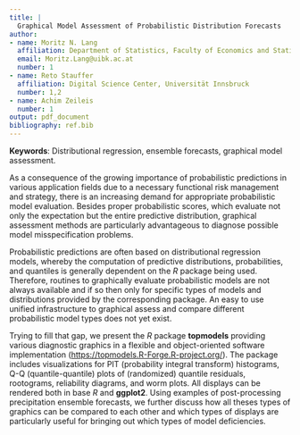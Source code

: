 ```yaml
---
title: |
  Graphical Model Assessment of Probabilistic Distribution Forecasts
author:
- name: Moritz N. Lang
  affiliation: Department of Statistics, Faculty of Economics and Statistics, Universität Innsbruck
  email: Moritz.Lang@uibk.ac.at
  number: 1
- name: Reto Stauffer
  affiliation: Digital Science Center, Universität Innsbruck
  number: 1,2
- name: Achim Zeileis
  number: 1 
output: pdf_document
bibliography: ref.bib
---
```


**Keywords**: Distributional regression, ensemble forecasts, graphical model assessment.


As a consequence of the growing importance of probabilistic predictions in
various application fields due to a necessary functional risk management and
strategy, there is an increasing demand for appropriate probabilistic model
evaluation. Besides proper probabilistic scores, which evaluate not only the
expectation but the entire predictive distribution, graphical assessment
methods are particularly advantageous to diagnose possible model
misspecification problems.

Probabilistic predictions are often based on distributional regression models,
whereby the computation of predictive distributions, probabilities, and
quantiles is generally dependent on the *R* package being used. Therefore,
routines to graphically evaluate probabilistic models are not always available
and if so then only for specific types of models and distributions provided by
the corresponding package. An easy to use unified infrastructure to graphical
assess and compare different probabilistic model types does not yet exist.

Trying to fill that gap, we present the *R* package **topmodels** providing various
diagnostic graphics in a flexible and object-oriented software implementation
(https://topmodels.R-Forge.R-project.org/). The package includes
visualizations for PIT (probability integral transform) histograms, Q-Q
(quantile-quantile) plots of (randomized) quantile residuals, rootograms,
reliability diagrams, and worm plots. All displays can be rendered both in base
*R* and **ggplot2**. Using examples of post-processing precipitation ensemble
forecasts, we further discuss how all theses types of graphics can be compared
to each other and which types of displays are particularly useful for bringing
out which types of model deficiencies.


